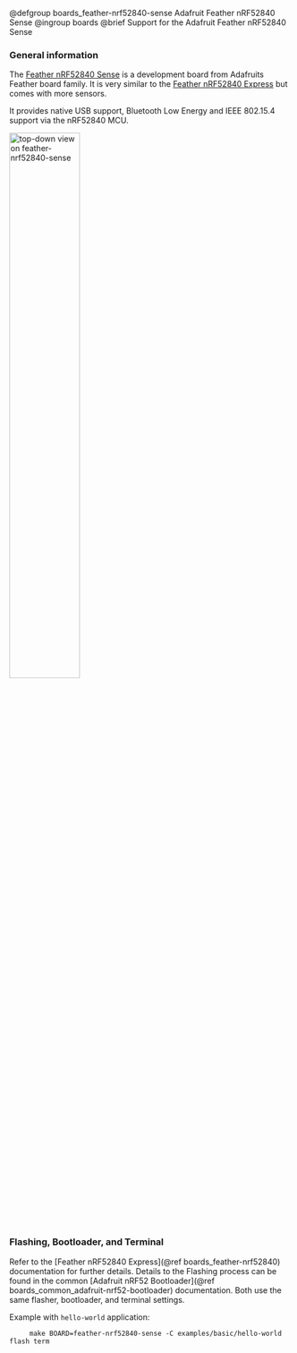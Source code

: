 @defgroup    boards_feather-nrf52840-sense Adafruit Feather nRF52840 Sense
@ingroup     boards
@brief       Support for the Adafruit Feather nRF52840 Sense

### General information

The [Feather nRF52840 Sense][feather-nrf52840-sense] is a development board
from Adafruits Feather board family. It is very similar to the [Feather
nRF52840 Express][feather-nrf52840] but comes with more sensors.

It provides native USB support, Bluetooth
Low Energy and IEEE 802.15.4 support via the nRF52840 MCU.

<img src="https://cdn-learn.adafruit.com/assets/assets/000/089/096/original/sensors_Feather_Sense_top.jpg"
     alt="top-down view on feather-nrf52840-sense" width="50%"/>

[feather-nrf52840]: https://learn.adafruit.com/introducing-the-adafruit-nrf52840-feather/
[feather-nrf52840-sense]: https://learn.adafruit.com/adafruit-feather-sense

### Flashing, Bootloader, and Terminal

Refer to the [Feather nRF52840 Express](@ref boards_feather-nrf52840) documentation for further details.
Details to the Flashing process can be found in the common
[Adafruit nRF52 Bootloader](@ref boards_common_adafruit-nrf52-bootloader) documentation.
Both use the same flasher, bootloader, and terminal settings.

Example with `hello-world` application:
```
     make BOARD=feather-nrf52840-sense -C examples/basic/hello-world flash term
```
